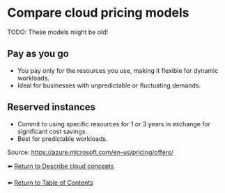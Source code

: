 # Compare cloud pricing models

TODO: These models might be old!

## Pay as you go
* You pay only for the resources you use, making it flexible for dynamic workloads.
* Ideal for businesses with unpredictable or fluctuating demands.

## Reserved instances
* Commit to using specific resources for 1 or 3 years in exchange for significant cost savings.
* Best for predictable workloads.


Source: https://azure.microsoft.com/en-us/pricing/offers/

⬅️ [Return to Describe cloud concepts](README.md)

⬅️ [Return to Table of Contents](../README.md)